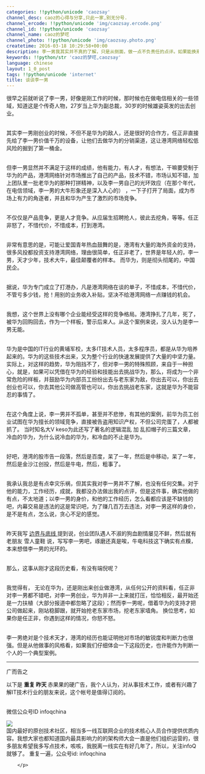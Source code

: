 ```yaml
---
categories: !!python/unicode 'caozsay'
channel_desc: caoz的心得与分享,只此一家,别无分号.
channel_ercode: !!python/unicode 'img/caozsay.ercode.png'
channel_id: !!python/unicode 'caozsay'
channel_name: caoz的梦呓
channel_photo: !!python/unicode 'img/caozsay.photo.png'
createtime: 2016-03-18 10:29:58+00:00
description: 李一男我其实并不真的了解，只是从侧面，做一点不负责任的点评。如果能换来知情者爆料，就算值了。
keywords: !!python/str 'caoz的梦呓,caozsay'
language: chinese
layout: 1_0_post
tags: !!python/unicode 'internet'
title: 谈谈李一男
---
```

<div class="rich_media_content" id="js_content">
<p>
         很早之前就听说了李一男，好像是刚工作的时候，那时候也在做电信相关的一些领域，知道这是个传奇人物，27岁当上华为副总裁，30岁的时候雄姿英发的出去创业。
        </p>
<p>
<br/>
         其实李一男刚创业的时候，不但不是华为的敌人，还是很好的合作方，任正非直接先给了李一男价值千万的设备，让他们去做华为的分销渠道，这让港湾网络轻松低风险的掘到了第一桶金。
        </p>
<p>
<br/>
         但李一男显然并不满足于这样的成绩，他有能力，有人才，有想法，干嘛要受制于华为的产品，港湾网络针对市场推出了自己的产品，技术不错，市场认知不错，加上团队里一批老华为的那种打拼精神，以及李一男自己的光环效应（在那个年代，在电信领域，李一男的大牛形象还是深入人心的） ，一下子打开了局面，成为市场上有力的角逐者，并且和华为产生了激烈的市场竞争。
        </p>
<p>
<br/>
         不仅仅是产品竞争，更是人才竞争。从应届生招聘抢人，彼此去挖角，等等。任正非怒了，不惜代价，不惜成本，打到港湾。
        </p>
<p>
<br/>
         非常有意思的是，可能让爱国青年热血鼓舞的是，港湾有大量的海外资金的支持，很多风投都投资支持港湾网络，理由很简单，任正非老了，世界是年轻人的，李一男，天才少年，技术大牛，最佳颠覆者的样本。 而华为，则是彻头彻尾的，中国民企。
        </p>
<p>
<br/>
         据说，华为专门成立了打港办，凡是港湾网络在谈的单子，不惜成本，不惜代价，不管亏多少钱，抢！用别的业务收入补贴，坚决不给港湾网络一点赚钱的机会。
        </p>
<p>
<br/>
         我想，这个世界上没有哪个企业能经受这样的竞争格局。港湾挣扎了几年，死了，被华为回购回去，作为一个样板，警示后来人。从这个案例来说，没人认为是李一男无能。
        </p>
<p>
<br/>
         华为是中国的IT行业的黄埔军校，太多IT技术人员，太多程序员，都是从华为培养起来的。华为的这些技术出来，又为整个行业的快速发展提供了大量的中坚力量。 实际上，对这样的趋势，华为阻挡不了，但对李一男的特殊照顾，来自于一种担心，就是，如果可以凭借在华为的经验和技能出去挑战华为，那么，将成为一个非常危险的样板，并鼓励华为内部员工纷纷出去与老东家为敌，你出去可以，你出去创业也可以，你去其他公司做高管也可以，你出去挑战老东家，这就是华为不能容忍的事情了。
        </p>
<p>
<br/>
         在这个角度上说，李一男并不孤单，甚至并不悲惨，有其他的案例，前华为员工创业试图在华为擅长的领域竞争，直接被告盗用知识产权，不但公司完蛋了，人都被抓了。 当时知名大V keso为此还写了著名的逻辑混乱 加 乱扣帽子的三篇文章，冷血的华为，为什么说冷血的华为，和冷血的不止是华为。
        </p>
<p>
<br/>
         好吧，港湾的股市告一段落，然后是百度，呆了一年，然后是中移动，呆了一年，然后是金沙江创投，然后是牛电，然后，粗事了。
        </p>
<p>
<br/>
         我承认我总是有点幸灾乐祸，但其实我对李一男并不了解，也没有任何交集。对于他的能力，工作经历，成就，我都没办法做出我的点评，但是这件事，确实他做的有点，不太地道；以李一男的身价，和他的工作经历，怎么看都应该是不缺钱的吧，内幕交易是违法的这是常识吧，为了赚几百万去违法，对李一男这样的身价，是不是有点，怎么说，贪心不足的感觉。
        </p>
<p>
<br/>
         昨天我写
         <a data_ue_src="http://mp.weixin.qq.com/s?__biz=MzI0MjA1Mjg2Ng==&amp;mid=402095808&amp;idx=1&amp;sn=45d2bc676931261ac099725b373eac7a&amp;scene=21#wechat_redirect" href="http://mp.weixin.qq.com/s?__biz=MzI0MjA1Mjg2Ng==&amp;mid=402095808&amp;idx=1&amp;sn=45d2bc676931261ac099725b373eac7a&amp;scene=21#wechat_redirect" target="_blank">
          边界与底线
         </a>
         提到说，创业团队遇人不淑的狗血剧情屡见不鲜，然后就有老朋友 雪人童鞋 说，写写李一男吧，琢磨还真是唉，牛电科技这下确实有点糗，本来想借李一男的光环的。
        </p>
<p>
<br/>
         那么，这事从刚才这段历史看，有没有端倪呢？
        </p>
<p>
<br/>
         我觉得有， 无论在华为，还是刚出来创业做港湾，从任何公开的资料看，任正非对李一男都不错吧，对李一男创业，华为并非一上来就打压，恰恰相反，最开始还是一力扶植（大部分报道中都忽略了这段）；然而李一男呢，借着华为的支持才把公司做起来，刚站稳脚跟，就开始抢老东家市场，挖老东家墙角。 换位思考，如果你是任正非，你遇到这样的情况，你怒不怒。
        </p>
<p>
<br/>
         李一男绝对是个技术天才，港湾的经历也能证明他对市场的敏锐度和判断力也很强。但是从他做事的风格看，如果我们仔细体会一下这段历史，也许能作为判断一个人的一个典型案例。
         <br/>
</p>
<hr/>
<p>
         广而告之
        </p>
<p>
         以下是
         <strong>
          重复
         </strong>
<strong>
          昨天
         </strong>
         赤果果的硬广告，我个人认为，对从事技术工作，或者有兴趣了解IT技术行业的朋友来说，这个帐号是值得订阅的。
        </p>
<p>
<br/>
         微信公众号ID infoqchina
        </p>
<p>
<img data-ratio="1" data-s="300,640" data-src="" data-type="jpeg" data-w="258" src="{{ '/img/nBKX0s8fer3ztzs7b78EtdzjRVsv2x6KD72XmwEGMgRSRgUF4ANwrES2MRRiab63j81e7dia8OnQPK1icLfyzCZEw.jpeg' | prepend: site.img | replace: '//','/' }}"/>
<br/>
          国内最好的原创技术社区，相当多一线互联网企业的技术核心人员合作提供优质内容。我想大家也都知道国内最具影响力的的架构师大会一直是他们组织运营的，很多朋友希望我多写点技术，咳咳，我脱离一线实在有好几年了，所以，关注infoQ就够了。 重复一遍，公众号id: infoqchina
         
        </p>
<p>
<br/>
</p>
</div>